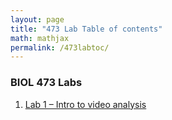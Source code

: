 ```yaml
---
layout: page
title: "473 Lab Table of contents"
math: mathjax
permalink: /473labtoc/
---
```


### BIOL 473 Labs

1. [Lab 1 – Intro to video analysis](./473Labs/Lab1Intro.md)